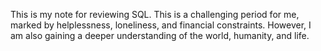 This is my note for reviewing SQL. This is a challenging period for me, marked by helplessness, loneliness, and financial constraints. However, I am also gaining a deeper understanding of the world, humanity, and life.

